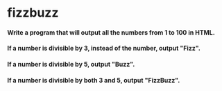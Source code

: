# fizzbuzz

#### Write a program that will output all the numbers from 1 to 100 in HTML.
#### If a number is divisible by 3, instead of the number, output "Fizz".
#### If a number is divisible by 5, output "Buzz".
#### If a number is divisible by both 3 and 5, output "FizzBuzz".
